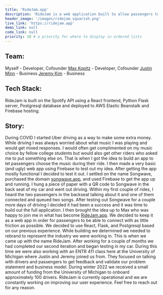 ```yaml
---
title: 'RideJam.app'
description: 'RideJam is a web application built to allow passengers to control the music while in an Uber or Lyft.'
header_image: '/images/ridejam_squarish.png'
live_link: 'https://ridejam.app'
demo_link: null 
code_link: null 
priority: 10 # a priority for where to display in ordered lists
---
```

## Team:
Myself - Developer, Cofounder
[Max Kopitz](https://www.linkedin.com/in/maxkopitz/) - Developer, Cofounder
[Justin Minn](https://www.linkedin.com/in/justinminn/) - Business
[Jeremy Kim](https://www.linkedin.com/in/jeremy-kim-2a80ba218/) - Business
## Tech Stack:
RideJam is built on the Spotify API using a React frontend, Python Flask server, Postgresql database and deployed to AWS Elastic Beanstalk and Firebase hosting.
## Story:
During COVID I started Uber driving as a way to make some extra money. While driving I was always worried about what music I was playing and would get mixed responses. I would often get complimented on my music choice by fellow college students but would also get other riders who asked me to put something else on. That is when I got the idea to build an app to let passengers choose the music during their ride.
I then made a very basic (and ugly) web app using Firebase to test out my idea. After getting the app mostly functional I decided to test it out. I settled on the name Songwave, purchased the domain [songwave.app,](http://songwave.app/) and used Firebase to get the app up and running. I hung a piece of paper with a QR code to Songwave in the back seat of my car and went out driving. Within my first couple of rides, I heard the two passengers in the backseat talking about it and one of them connected and queued two songs.
After testing out Songwave for a couple more days of driving I decided it had been a success and it was time to build out the full application. I then brought the idea up to Max who was happy to join me in what has become [RideJam.app](https://ridejam.app/). We decided to keep it as a web app in order for passengers to be able to connect with as little friction as possible. We decided to use React, Flask, and Postgresql based on our previous experience.
While building we determined we needed to rebrand to represent the industry we were working in. This is when we came up with the name RideJam. After working for a couple of months we had completed our second iteration and began testing in my car. During this time we were also working with an ENTR 411 class here at the University of Michigan where Justin and Jeremy joined us from. They focused on talking with drivers and passengers to get feedback and validate our problem statement and business model.
During winter 2022 we received a small amount of funding from the University of Michigan to onboard approximately 100 drivers. RideJam is currently operational and we are constantly working on improving our user experience. Feel free to reach out for any reason.

